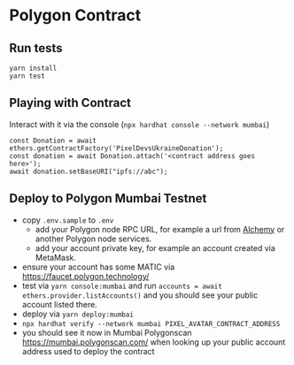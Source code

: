 # Polygon Contract

## Run tests

    yarn install
    yarn test

## Playing with Contract

Interact with it via the console (`npx hardhat console --network mumbai`)

```
const Donation = await ethers.getContractFactory('PixelDevsUkraineDonation');
const donation = await Donation.attach('<contract address goes here>');
await donation.setBaseURI("ipfs://abc");
```

## Deploy to Polygon Mumbai Testnet

- copy `.env.sample` to `.env`
  - add your Polygon node RPC URL, for example a url from [Alchemy](https://www.alchemy.com/) or another Polygon node services.
  - add your account private key, for example an account created via MetaMask.
- ensure your account has some MATIC via <https://faucet.polygon.technology/>
- test via `yarn console:mumbai` and run `accounts = await ethers.provider.listAccounts()` and you should see your public account listed there.
- deploy via `yarn deploy:mumbai`
- `npx hardhat verify --network mumbai PIXEL_AVATAR_CONTRACT_ADDRESS`
- you should see it now in Mumbai Polygonscan <https://mumbai.polygonscan.com/> when looking up your public account address used to deploy the contract
